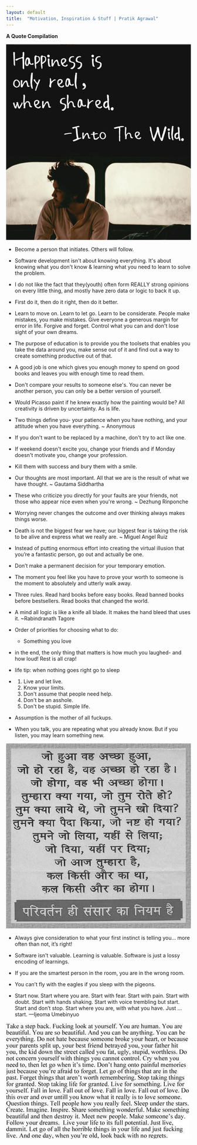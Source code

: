 ```yaml
---
layout: default
title:  "Motivation, Inspiration & Stuff | Pratik Agrawal"
---
```

**A Quote Compilation** 

![Happyness](images/inspire/happy.png)

* Become a person that initiates. Others will follow.

* Software development isn't about knowing everything. It's about knowing what you don't know & 
learning what you need to learn to solve the problem.

* I do not like the fact that they(youth) often form REALLY strong opinions on every little thing, and 
mostly have zero data or logic to back it up.

* First do it, then do it right, then do it better.

* Learn to move on. Learn to let go. Learn to be considerate. People make mistakes, you make 
mistakes. Give everyone a generous margin for error in life. Forgive and forget. Control what 
you can and don't lose sight of your own dreams.

* The purpose of education is to provide you the toolsets that enables you take the data 
around you, make sense out of it and find out a way to create something productive out of 
that.

* A good job is one which gives you enough money to spend on good books and leaves you with enough time to read them.

* Don't compare your results to someone else's. You can never be another person, you can only be a better version of yourself.

* Would Picasso paint if he knew exactly how the painting would be? All creativity is driven by uncertainty. As is life.

* Two things define you- your patience when you have nothing, and your attitude when you have everything. ~ Anonymous

* If you don't want to be replaced by a machine, don't try to act like one.

* If weekend doesn't excite you, change your friends and if Monday doesn't motivate you, change your profession.

* Kill them with success and bury them with a smile.

* Our thoughts are most important. All that we are is the result of what we have thought. ~ Gautama Siddhartha

* These who criticize you directly for your faults are your friends, not those who appear nice even when you're wrong. ~ Dezhung Rinponche

* Worrying never changes the outcome and over thinking always makes things worse.

* Death is not the biggest fear we have; our biggest fear is taking the risk to be alive and express what we really are. ~ Miguel Angel Ruiz

* Instead of putting enormous effort into creating the virtual illusion that you’re a fantastic person, go out and actually be one.

* Don’t make a permanent decision for your temporary emotion.

* The moment you feel like you have to prove your worth to someone is the moment to absolutely and utterly walk away.

* Three rules. Read hard books before easy books. Read banned books before bestsellers. Read books that changed the world.

* A mind all logic is like a knife all blade. It makes the hand bleed that uses it. ~Rabindranath Tagore

* Order of priorities for choosing what to do: 
  * Something you love

* in the end, the only thing that matters is how much you laughed- and how loud! Rest is all crap!

* life tip: when nothing goes right go to sleep

* 	1. Live and let live. 
	2. Know your limits.
	3. Don't assume that people need help. 
	4. Don't be an asshole. 
	5. Don't be stupid. 
	   Simple life.  

* Assumption is the mother of all fuckups.

* When you talk, you are repeating what you already know. But if you listen, you may learn something new.

![Geeta](images/hindigeeta.jpg)

* Always give consideration to what your first instinct is telling you… more often than not, it’s right!

* Software isn't valuable. Learning is valuable. Software is just a lossy encoding of learnings.

* If you are the smartest person in the room, you are in the wrong room.

* You can’t fly with the eagles if you sleep with the pigeons.

* Start now. Start where you are. Start with fear. Start with pain. Start with doubt. Start with hands shaking. Start with voice trembling but start. Start and don’t stop. Start where you are, with what you have. Just … start.  —Ijeoma Umebinyuo 

![Things](images/inspire/f.jpg)



